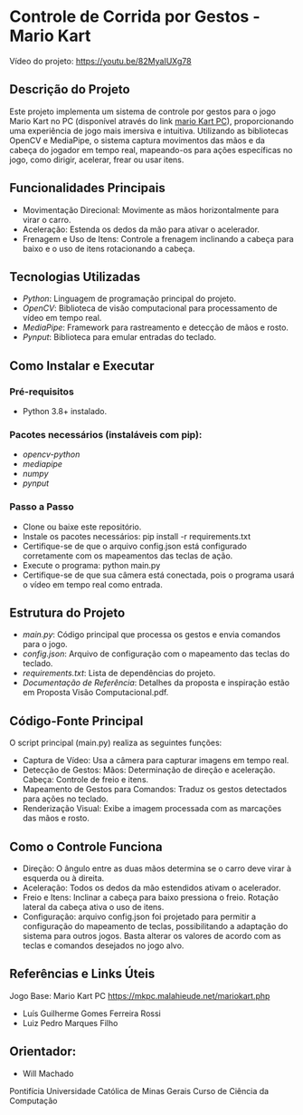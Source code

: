 # Controle de Corrida por Gestos - Mario Kart

Vídeo do projeto: https://youtu.be/82MyaIUXg78

## Descrição do Projeto
Este projeto implementa um sistema de controle por gestos para o jogo Mario Kart no PC (disponível através do link [mario Kart PC](https://mkpc.malahieude.net/mariokart.php)), proporcionando uma experiência de jogo mais imersiva e intuitiva. Utilizando as bibliotecas OpenCV e MediaPipe, o sistema captura movimentos das mãos e da cabeça do jogador em tempo real, mapeando-os para ações específicas no jogo, como dirigir, acelerar, frear ou usar itens.

## Funcionalidades Principais
- Movimentação Direcional: Movimente as mãos horizontalmente para virar o carro.
- Aceleração: Estenda os dedos da mão para ativar o acelerador.
- Frenagem e Uso de Itens: Controle a frenagem inclinando a cabeça para baixo e o uso de itens rotacionando a cabeça.
  
## Tecnologias Utilizadas
- *Python*: Linguagem de programação principal do projeto.
- *OpenCV*: Biblioteca de visão computacional para processamento de vídeo em tempo real.
- *MediaPipe*: Framework para rastreamento e detecção de mãos e rosto.
- *Pynput*: Biblioteca para emular entradas do teclado.

## Como Instalar e Executar

### Pré-requisitos
- Python 3.8+ instalado.
  
### Pacotes necessários (instaláveis com pip):
- *opencv-python*
- *mediapipe*
- *numpy*
- *pynput*
  
### Passo a Passo
- Clone ou baixe este repositório.
- Instale os pacotes necessários:
      pip install -r requirements.txt
- Certifique-se de que o arquivo config.json está configurado corretamente com os mapeamentos das teclas de ação.
- Execute o programa:
      python main.py
- Certifique-se de que sua câmera está conectada, pois o programa usará o vídeo em tempo real como entrada.
  
## Estrutura do Projeto
- *main.py*: Código principal que processa os gestos e envia comandos para o jogo.
- *config.json*: Arquivo de configuração com o mapeamento das teclas do teclado.
- *requirements.txt*: Lista de dependências do projeto.
- *Documentação de Referência*: Detalhes da proposta e inspiração estão em Proposta Visão Computacional.pdf.

## Código-Fonte Principal
O script principal (main.py) realiza as seguintes funções:
- Captura de Vídeo: Usa a câmera para capturar imagens em tempo real.
- Detecção de Gestos:
    Mãos: Determinação de direção e aceleração.
    Cabeça: Controle de freio e itens.
- Mapeamento de Gestos para Comandos: Traduz os gestos detectados para ações no teclado.
- Renderização Visual: Exibe a imagem processada com as marcações das mãos e rosto.

## Como o Controle Funciona
- Direção: O ângulo entre as duas mãos determina se o carro deve virar à esquerda ou à direita.
- Aceleração: Todos os dedos da mão estendidos ativam o acelerador.
- Freio e Itens:
    Inclinar a cabeça para baixo pressiona o freio.
    Rotação lateral da cabeça ativa o uso de itens.
- Configuração: arquivo config.json foi projetado para permitir a configuração do mapeamento de teclas, possibilitando a adaptação do sistema para outros jogos. Basta alterar os valores de acordo com as teclas e comandos desejados no jogo alvo.

## Referências e Links Úteis
Jogo Base: Mario Kart PC https://mkpc.malahieude.net/mariokart.php

- Luís Guilherme Gomes Ferreira Rossi
- Luiz Pedro Marques Filho
  
## Orientador:
- Will Machado
  
Pontifícia Universidade Católica de Minas Gerais
Curso de Ciência da Computação
